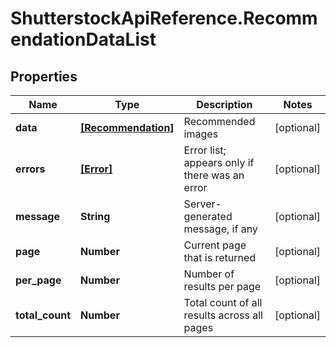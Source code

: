 # ShutterstockApiReference.RecommendationDataList

## Properties
Name | Type | Description | Notes
------------ | ------------- | ------------- | -------------
**data** | [**[Recommendation]**](Recommendation.md) | Recommended images | [optional] 
**errors** | [**[Error]**](Error.md) | Error list; appears only if there was an error | [optional] 
**message** | **String** | Server-generated message, if any | [optional] 
**page** | **Number** | Current page that is returned | [optional] 
**per_page** | **Number** | Number of results per page | [optional] 
**total_count** | **Number** | Total count of all results across all pages | [optional] 



